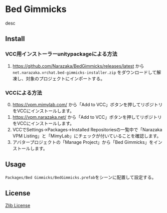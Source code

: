 # Bed Gimmicks

desc

## Install

### VCC用インストーラーunitypackageによる方法

1. https://github.com/Narazaka/BedGimmicks/releases/latest から `net.narazaka.vrchat.bed-gimmicks-installer.zip` をダウンロードして解凍し、対象のプロジェクトにインポートする。

### VCCによる方法

0. https://vpm.mimylab.com/  から「Add to VCC」ボタンを押してリポジトリをVCCにインストールします。
1. https://vpm.narazaka.net/ から「Add to VCC」ボタンを押してリポジトリをVCCにインストールします。
2. VCCでSettings→Packages→Installed Repositoriesの一覧中で「Narazaka VPM Listing」と「MimyLab」にチェックが付いていることを確認します。
3. アバタープロジェクトの「Manage Project」から「Bed Gimmicks」をインストールします。

## Usage

`Packages/Bed Gimmicks/BedGimmicks.prefab`をシーンに配置して設定する。

## License

[Zlib License](LICENSE.txt)
